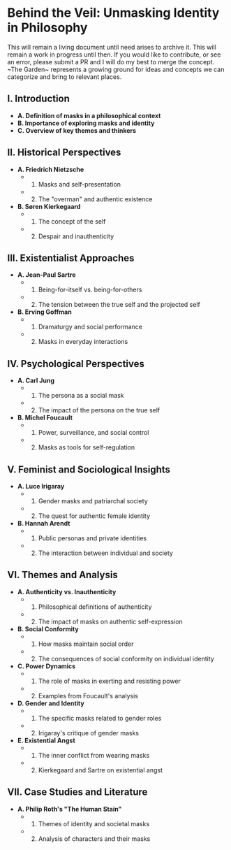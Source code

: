 # Behind the Veil: Unmasking Identity in Philosophy

This will remain a living document until need arises to archive it. This will remain a work in progress
until then. If you would like to contribute, or see an error, please submit a PR and I will do my best
to merge the concept. ~The Garden~ represents a growing ground for ideas and concepts we can categorize
and bring to relevant places.

## I. Introduction
   - **A. Definition of masks in a philosophical context**
   - **B. Importance of exploring masks and identity**
   - **C. Overview of key themes and thinkers**

## II. Historical Perspectives
   - **A. Friedrich Nietzsche**
     - 1. Masks and self-presentation
     - 2. The "overman" and authentic existence
   - **B. Søren Kierkegaard**
     - 1. The concept of the self
     - 2. Despair and inauthenticity

## III. Existentialist Approaches
   - **A. Jean-Paul Sartre**
     - 1. Being-for-itself vs. being-for-others
     - 2. The tension between the true self and the projected self
   - **B. Erving Goffman**
     - 1. Dramaturgy and social performance
     - 2. Masks in everyday interactions

## IV. Psychological Perspectives
   - **A. Carl Jung**
     - 1. The persona as a social mask
     - 2. The impact of the persona on the true self
   - **B. Michel Foucault**
     - 1. Power, surveillance, and social control
     - 2. Masks as tools for self-regulation

## V. Feminist and Sociological Insights
   - **A. Luce Irigaray**
     - 1. Gender masks and patriarchal society
     - 2. The quest for authentic female identity
   - **B. Hannah Arendt**
     - 1. Public personas and private identities
     - 2. The interaction between individual and society

## VI. Themes and Analysis
   - **A. Authenticity vs. Inauthenticity**
     - 1. Philosophical definitions of authenticity
     - 2. The impact of masks on authentic self-expression
   - **B. Social Conformity**
     - 1. How masks maintain social order
     - 2. The consequences of social conformity on individual identity
   - **C. Power Dynamics**
     - 1. The role of masks in exerting and resisting power
     - 2. Examples from Foucault's analysis
   - **D. Gender and Identity**
     - 1. The specific masks related to gender roles
     - 2. Irigaray's critique of gender masks
   - **E. Existential Angst**
     - 1. The inner conflict from wearing masks
     - 2. Kierkegaard and Sartre on existential angst

## VII. Case Studies and Literature
   - **A. Philip Roth's "The Human Stain"**
     - 1. Themes of identity and societal masks
     - 2. Analysis of characters and their masks
